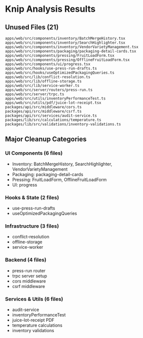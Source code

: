 # Knip Analysis Results

## Unused Files (21)

```
apps/web/src/components/inventory/BatchMergeHistory.tsx
apps/web/src/components/inventory/SearchHighlighter.tsx
apps/web/src/components/inventory/VendorVarietyManagement.tsx
apps/web/src/components/packaging/packaging-detail-cards.tsx
apps/web/src/components/pressing/FruitLoadForm.tsx
apps/web/src/components/pressing/OfflineFruitLoadForm.tsx
apps/web/src/components/ui/progress.tsx
apps/web/src/hooks/use-press-run-drafts.ts
apps/web/src/hooks/useOptimizedPackagingQueries.ts
apps/web/src/lib/conflict-resolution.ts
apps/web/src/lib/offline-storage.ts
apps/web/src/lib/service-worker.ts
apps/web/src/server/routers/press-run.ts
apps/web/src/server/trpc.ts
apps/web/src/utils/inventoryPerformanceTest.ts
apps/web/src/utils/pdf/juice-lot-receipt.tsx
packages/api/src/middleware/cors.ts
packages/api/src/middleware/csrf.ts
packages/api/src/services/audit-service.ts
packages/lib/src/calculations/temperature.ts
packages/lib/src/validations/inventory-validations.ts
```

## Major Cleanup Categories

### UI Components (6 files)
- Inventory: BatchMergeHistory, SearchHighlighter, VendorVarietyManagement
- Packaging: packaging-detail-cards
- Pressing: FruitLoadForm, OfflineFruitLoadForm
- UI: progress

### Hooks & State (2 files)
- use-press-run-drafts
- useOptimizedPackagingQueries

### Infrastructure (3 files)
- conflict-resolution
- offline-storage
- service-worker

### Backend (4 files)
- press-run router
- trpc server setup
- cors middleware
- csrf middleware

### Services & Utils (6 files)
- audit-service
- inventoryPerformanceTest
- juice-lot-receipt PDF
- temperature calculations
- inventory validations